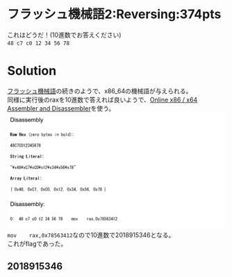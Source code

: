 # フラッシュ機械語2:Reversing:374pts
これはどうだ！(10進数でお答えください)  
`48 c7 c0 12 34 56 78`  

# Solution
[フラッシュ機械語](../フラッシュ機械語)の続きのようで、x86_64の機械語が与えられる。  
同様に実行後のraxを10進数で答えれば良いようで、[Online x86 / x64 Assembler and Disassembler](https://defuse.ca/online-x86-assembler.htm)を使う。  
![x86_64_2.png](images/x86_64_2.png)  
`mov    rax,0x78563412`なので10進数で2018915346となる。  
これがflagであった。  

## 2018915346